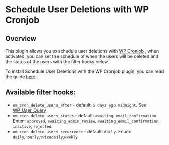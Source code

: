 ---
---
# Schedule User Deletions with WP Cronjob
Overview
--------

 This plugin allows you to schedule user deletions with  [WP Cronjob](https://developer.wordpress.org/plugins/cron/) , when activated, you can set the schedule of when the users will be deleted and the status of the users with the filter hooks below.

 To install Schedule User Deletions with the WP Cronjob plugin, you can read the guide  [here](/docs-v3/um-extended/article/1663-download-installation-of-the-basic-extensions) .

Available filter hooks:
-----------------------

- `um_cron_delete_users_after` - default: `5 days ago midnight`. See  [WP\_User\_Query](https://developer.wordpress.org/reference/classes/wp_user_query/#date-parameters)  [](https://developer.wordpress.org/reference/classes/wp_query/#date-parameters)
- `um_cron_delete_users_status` - default: `awaiting_email_confirmation`. Enum: `approved`, `awaiting_admin_review`, `awaiting_email_confirmation`, `inactive`, `rejected`.
- `um_cron_delete_users_recurrence` - default: `daily`. Enum: `daily`,`hourly`,`twicedaily`,`weekly`